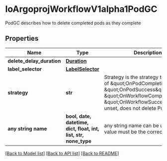# IoArgoprojWorkflowV1alpha1PodGC

PodGC describes how to delete completed pods as they complete

## Properties
Name | Type | Description | Notes
------------ | ------------- | ------------- | -------------
**delete_delay_duration** | [**Duration**](Duration.md) |  | [optional] 
**label_selector** | [**LabelSelector**](LabelSelector.md) |  | [optional] 
**strategy** | **str** | Strategy is the strategy to use. One of \&quot;OnPodCompletion\&quot;, \&quot;OnPodSuccess\&quot;, \&quot;OnWorkflowCompletion\&quot;, \&quot;OnWorkflowSuccess\&quot;. If unset, does not delete Pods | [optional] 
**any string name** | **bool, date, datetime, dict, float, int, list, str, none_type** | any string name can be used but the value must be the correct type | [optional]

[[Back to Model list]](../README.md#documentation-for-models) [[Back to API list]](../README.md#documentation-for-api-endpoints) [[Back to README]](../README.md)


